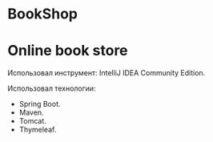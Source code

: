 # BookShop
<h1>Online book store</h1>

<p>Использовал инструмент: IntelliJ IDEA Community Edition.</p>
Использовал технологии:
<ul>
  <li>Spring Boot.
  <li>Maven.
  <li>Tomcat.
  <li>Thymeleaf.
</ul>

